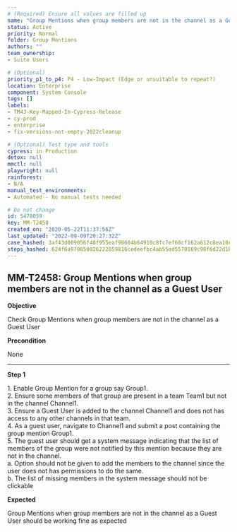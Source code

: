 ```yaml
---
# (Required) Ensure all values are filled up
name: "Group Mentions when group members are not in the channel as a Guest User"
status: Active
priority: Normal
folder: Group Mentions
authors: ""
team_ownership: 
- Suite Users

# (Optional)
priority_p1_to_p4: P4 - Low-Impact (Edge or unsuitable to repeat?)
location: Enterprise
component: System Console
tags: []
labels: 
- TM4J-Key-Mapped-In-Cypress-Release
- cy-prod
- enterprise
- fix-versions-not-empty-2022cleanup

# (Optional) Test type and tools
cypress: in Production
detox: null
mmctl: null
playwright: null
rainforest: 
- N/A
manual_test_environments: 
- Automated - No manual tests needed

# Do not change
id: 5478059
key: MM-T2458
created_on: "2020-05-22T11:37:56Z"
last_updated: "2022-09-09T20:27:32Z"
case_hashed: 3af43d009056f48f955eaf98604b64910c8fc7ef60cf162a612c8ea10cdb5f92ae0b412eb17a15248d2658aec8bb5e34
steps_hashed: 624f6a970650026222859816cedeefbc4ab55ed5570169c90f6d22d1bf4ae27acd507426ac9cb9bf24ab1ba048f9165a
---
```


<!-- (Auto-generated) Based on frontmatter's "key" and "name" -->

## MM-T2458: Group Mentions when group members are not in the channel as a Guest User

**Objective**

Check Group Mentions when group members are not in the channel as a Guest User

**Precondition**

None

---

**Step 1**

1\. Enable Group Mention for a group say Group1.\
2\. Ensure some members of that group are present in a team Team1 but not in the channel Channel1.\
3\. Ensure a Guest User is added to the channel Channel1 and does not has access to any other channels in that team.\
4\. As a guest user, navigate to Channel1 and submit a post containing the group mention Group1.\
5\. The guest user should get a system message indicating that the list of members of the group were not notified by this mention because they are not in the channel.\
a. Option should not be given to add the members to the channel since the user does not has permissions to do the same.\
b. The list of missing members in the system message should not be clickable

**Expected**

Group Mentions when group members are not in the channel as a Guest User should be working fine as expected

